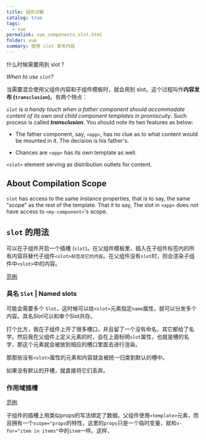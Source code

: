 ```yaml
---
title: 组件详解
catalog: true
tags: 
  - vue
permalink: vue_components_slot.html
folder: vue
summary: 使用 slot 发布内容
---
```


什么时候需要用到 slot？

*When to use `slot`?*

当需要混合使用父组件内容和子组件模板时，就会用到 slot。这个过程叫作**内容发布 (<b data-toggle="tooltip" data-original-title="{{site.data.vue_dict.transclusion}}">`transclusion`</b>)**。有两个特点：

*`slot` is a handy touch when a father component should accommodate content of its own and child component templates in promiscuity*. Such process is called ***transclusion***. You should note its two features as below:

-   The father component, say, `<app>`, has no clue as to what content would be mounted in it. The decision is his father's.

-   Chances are `<app>` has its own template as well.

`<slot>` element serving as distribution outlets for content.



## About Compilation Scope

`slot` has access to the same instance properties, that is to say, the same "scope" as the rest of the template. That it to say, The slot in `<app>` does not have access to `<my-component>`'s scope.

## `slot` 的用法

可以在子组件开启一个插槽 (`slot`)。在父组件模板里，插入在子组件标签内的所有内容将替代子组件`<slot>标签及它的内容`。在父组件没有`slot`时，则会渲染子组件中`<slot>`中的内容。

[范例](https://jsfiddle.net/edith_tang/n4yxokrt/2/)

### 具名 `Slot` | Named slots

可能会需要多个 `Slot`，这时候可以给`<slot>`元素指定`name`属性，就可以分发多个内容。具名Slot可以和单个Slot共存。

打个比方，我在子组件上开了很多槽口，并且留了一个没有命名，其它都给了名字。然后我在父组件上定义元素的时，会在上面标明`slot`属性，也就是槽的名字，那这个元素就会被放到相应的槽口里面去进行渲染。

那那些没有`<slot>`属性的元素和内容就会被统一归类到默认的槽中。

如果没有默认的开槽，就直接将它们丢弃。

### 作用域插槽

[范例](https://codepen.io/uufishtxl/pen/abdEVar)

子组件的插槽上用类似props的写法绑定了数据。父组件使用`<template>`元素，而且拥有一个`scope="props`的特性，这里的`props`只是一个临时变量，就和`v-for="item in items"`中的`item`一样。这样，<template>标签就能通过临时变量`props`来访问子组件插槽的数据`msg`。

作用域插槽更具代表性的用例是列表组件。但是书中的例子显得多此一举，不过例子只是为了示范如果使用作用域插槽。

作用域插槽的使用场景是既可以复用子组件的`slot`，又可以使`slot`的内容不一致。

[范例](https://codepen.io/uufishtxl/pen/YzwYYKG)

分解步骤：

1.  将父组件的数据通过`props`传递给子组件。

2.  子组件在`props`选项中接收数据，并将它保存到一个自身的数据中。

3.  决定两个组件混用的元素，这里是`<li>`标签，所以在父组件中，在子组件的标签里插入`<li name="tab" scope="props">{{ props.tabName }}</li>`，这里，有几个注意点：

    a.  `name="tab"`指定目标插槽。  
    b.  `scope="props"`中的`props`是一个临时变量，就和`v-for="item in items"`中的`item`一个道理。  
    c.  `props.tabName`中的`tabName`还未定义，需要在子组件的`<slot>`中进行定义，作为props对象的属性。

4.  为了完成3-c步骤，需要在子组件的`<slot>`标签绑定自定义属性`<slot v-for="tab in tabList" :tabName="tab.name">`。

## 访问`slot`

访问被`slot`分发的内容的方法`$slot`，请看示例。

`$slot`在业务中几乎用不到，在用`render`函数创建组件时会比较有用。

{% include note.html content="书里的组件高级用法暂时跳过了" %}
